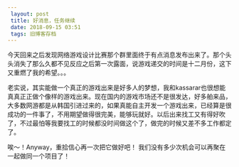 ```yaml
---
 layout: post
 title: 好消息，任务继续
 date: 2018-09-15 03:51
 tags: 旧博客存档
---
```

今天回来之后发现网络游戏设计比赛那个群里面终于有点消息发布出来了。那个头头消失了那么久都不见反应之后第一次露面，说游戏递交的时间是十二月份，这下又重燃了我的希望。。。



老实说，其实能做一个真正的游戏出来是好多人的梦想，我和kassarar也很想能真真正正做个像样的游戏出来。现在国内的游戏市场还不是很发达，好多舶来品，大多数网游都是从韩国引进过来的，如果真能自主开发一个游戏出来，已经算是很成功的一件事了，不用期望做得很完美，能够玩就好。以后出来找工又有得好吹了，不过最怕等我要找工的时候都没时间做这个了，做完的时候又差不多工作都定了。



唉～！Anyway，重拾信心再一次把它做好吧！ 我们没有多少次机会可以再聚在一起做同一个项目了！

